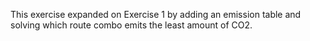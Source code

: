 This exercise expanded on Exercise 1 by adding an emission table and solving which route combo emits the least amount of CO2.
